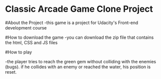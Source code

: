 # Classic Arcade Game Clone Project
#About the Project
-this game is a project for Udacity's Front-end development course


#How to download the game
-you can download the zip file that contains the html, CSS and JS files

#How to play

-the player tries to reach the green gem without colliding with the enemies (bugs). if he collides with an enemy or reached the water, his position is reset.
